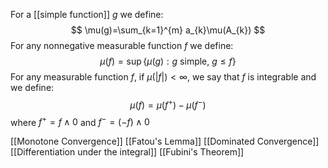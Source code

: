 For a [[simple function]] $g$ we define:
$$
\mu(g)=\sum_{k=1}^{m} a_{k}\mu(A_{k})
$$
For any nonnegative measurable function $f$ we define:
$$
\mu(f)=\sup \{ \mu(g):g \text{ simple, } g\leq f \}
$$
For any measurable function $f$, if $\mu(|f|)<\infty$, we say that $f$ is integrable and we define:
$$
\mu(f)=\mu(f^+)-\mu(f^-)
$$
where $f^+=f\land 0$ and $f^-=(-f)\land0$

[[Monotone Convergence]]
[[Fatou's Lemma]]
[[Dominated Convergence]]
[[Differentiation under the integral]]
[[Fubini's Theorem]]
